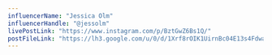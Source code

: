 ```yaml
---
influencerName: "Jessica Olm"
influencerHandle: "@jessolm"
livePostLink: "https://www.instagram.com/p/BztGwZ6Bs1Q/"
postFileLink: "https://lh3.google.com/u/0/d/1Xrf8rOIK1UirnBc04E13s4FdwalwlVFb"
---
```

